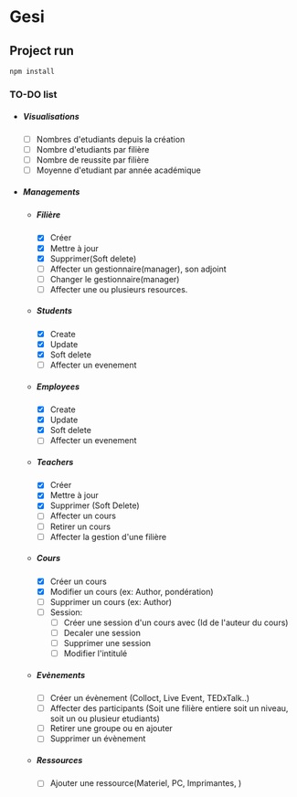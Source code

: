 # Gesi

## Project run
```
npm install
```


### TO-DO list
* ##### Visualisations
    - [ ] Nombres d'etudiants depuis la création
    - [ ] Nombre d'etudiants par filière
    - [ ] Nombre de reussite par filière
    - [ ] Moyenne d'etudiant par année académique
* ##### Managements
  * ##### Filière
    - [x] Créer
    - [x] Mettre à jour
    - [x] Supprimer(Soft delete)
    - [ ] Affecter un gestionnaire(manager), son adjoint
    - [ ] Changer le gestionnaire(manager)
    - [ ] Affecter une ou plusieurs resources.
  * ##### Students
    - [x] Create
    - [x] Update
    - [x] Soft delete
    - [ ] Affecter un evenement
  * ##### Employees
    - [x] Create
    - [x] Update
    - [x] Soft delete
    - [ ] Affecter un evenement
  * ##### Teachers
    - [x] Créer
    - [x] Mettre à jour
    - [x] Supprimer (Soft Delete)
    - [ ] Affecter un cours
    - [ ] Retirer un cours
    - [ ] Affecter la gestion d'une filière
  * ##### Cours
    - [x] Créer un cours
    - [x] Modifier un cours (ex: Author, pondération)
    - [ ] Supprimer un cours (ex: Author)
    - [ ] Session:
      - [ ] Créer une session d'un cours avec (Id de l'auteur du cours)
      - [ ] Decaler une session
      - [ ] Supprimer une session
      - [ ] Modifier l'intitulé
  * ##### Evènements
    - [ ] Créer un évènement (Colloct, Live Event, TEDxTalk..)
    - [ ] Affecter des participants (Soit une filière entiere soit un niveau, soit un ou plusieur etudiants)
    - [ ] Retirer une groupe ou en ajouter
    - [ ] Supprimer un évènement
  * ##### Ressources
    - [ ] Ajouter une ressource(Materiel, PC, Imprimantes, )

